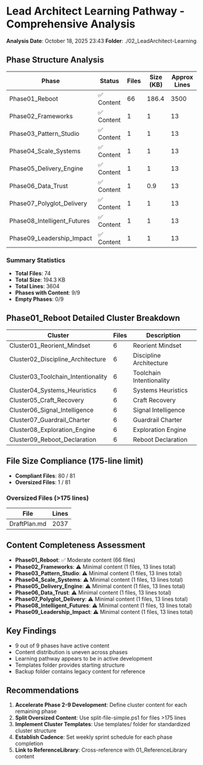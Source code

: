 # Lead Architect Learning Pathway - Comprehensive Analysis

**Analysis Date**: October 18, 2025 23:43
**Folder**: ./02_LeadArchitect-Learning

## Phase Structure Analysis

| Phase | Status | Files | Size (KB) | Approx Lines |
|-------|--------|-------|-----------|--------------|
| Phase01_Reboot | ✅ Content | 66 | 186.4 | 3500 |
| Phase02_Frameworks | ✅ Content | 1 | 1 | 13 |
| Phase03_Pattern_Studio | ✅ Content | 1 | 1 | 13 |
| Phase04_Scale_Systems | ✅ Content | 1 | 1 | 13 |
| Phase05_Delivery_Engine | ✅ Content | 1 | 1 | 13 |
| Phase06_Data_Trust | ✅ Content | 1 | 0.9 | 13 |
| Phase07_Polyglot_Delivery | ✅ Content | 1 | 1 | 13 |
| Phase08_Intelligent_Futures | ✅ Content | 1 | 1 | 13 |
| Phase09_Leadership_Impact | ✅ Content | 1 | 1 | 13 |

### Summary Statistics

- **Total Files**: 74
- **Total Size**: 194.3 KB
- **Total Lines**: 3604
- **Phases with Content**: 9/9
- **Empty Phases**: 0/9

## Phase01_Reboot Detailed Cluster Breakdown

| Cluster | Files | Description |
|---------|-------|-------------|
| Cluster01_Reorient_Mindset | 6 | Reorient Mindset |
| Cluster02_Discipline_Architecture | 6 | Discipline Architecture |
| Cluster03_Toolchain_Intentionality | 6 | Toolchain Intentionality |
| Cluster04_Systems_Heuristics | 6 | Systems Heuristics |
| Cluster05_Craft_Recovery | 6 | Craft Recovery |
| Cluster06_Signal_Intelligence | 6 | Signal Intelligence |
| Cluster07_Guardrail_Charter | 6 | Guardrail Charter |
| Cluster08_Exploration_Engine | 6 | Exploration Engine |
| Cluster09_Reboot_Declaration | 6 | Reboot Declaration |

## File Size Compliance (175-line limit)

- **Compliant Files**: 80 / 81
- **Oversized Files**: 1 / 81

### Oversized Files (>175 lines)

| File | Lines |
|------|-------|
| DraftPlan.md | 2037 |

## Content Completeness Assessment

- **Phase01_Reboot**: ✅ Moderate content (66 files)
- **Phase02_Frameworks**: ⚠️ Minimal content (1 files, 13 lines total)
- **Phase03_Pattern_Studio**: ⚠️ Minimal content (1 files, 13 lines total)
- **Phase04_Scale_Systems**: ⚠️ Minimal content (1 files, 13 lines total)
- **Phase05_Delivery_Engine**: ⚠️ Minimal content (1 files, 13 lines total)
- **Phase06_Data_Trust**: ⚠️ Minimal content (1 files, 13 lines total)
- **Phase07_Polyglot_Delivery**: ⚠️ Minimal content (1 files, 13 lines total)
- **Phase08_Intelligent_Futures**: ⚠️ Minimal content (1 files, 13 lines total)
- **Phase09_Leadership_Impact**: ⚠️ Minimal content (1 files, 13 lines total)

## Key Findings

- 9 out of 9 phases have active content
- Content distribution is uneven across phases
- Learning pathway appears to be in active development
- Templates folder provides starting structure
- Backup folder contains legacy content for reference

## Recommendations

1. **Accelerate Phase 2-9 Development**: Define cluster content for each remaining phase
2. **Split Oversized Content**: Use split-file-simple.ps1 for files >175 lines
3. **Implement Cluster Templates**: Use templates/ folder for standardized cluster structure
4. **Establish Cadence**: Set weekly sprint schedule for each phase completion
5. **Link to ReferenceLibrary**: Cross-reference with 01_ReferenceLibrary content

